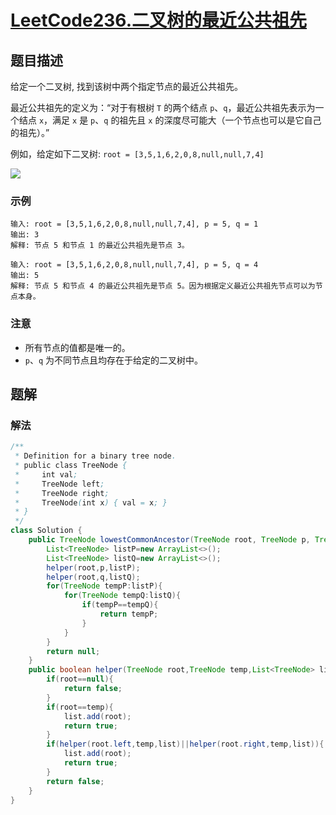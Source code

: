 # [LeetCode236.二叉树的最近公共祖先](https://leetcode-cn.com/problems/lowest-common-ancestor-of-a-binary-tree/)
## 题目描述
给定一个二叉树, 找到该树中两个指定节点的最近公共祖先。

最近公共祖先的定义为：“对于有根树 `T` 的两个结点 `p`、`q`，最近公共祖先表示为一个结点 `x`，满足 `x` 是 `p`、`q` 的祖先且 `x` 的深度尽可能大（一个节点也可以是它自己的祖先）。”

例如，给定如下二叉树:  `root = [3,5,1,6,2,0,8,null,null,7,4]`

![](https://picgp.oss-cn-beijing.aliyuncs.com/img/20200714175105.png)

### 示例
```
输入: root = [3,5,1,6,2,0,8,null,null,7,4], p = 5, q = 1
输出: 3
解释: 节点 5 和节点 1 的最近公共祖先是节点 3。
```
```
输入: root = [3,5,1,6,2,0,8,null,null,7,4], p = 5, q = 4
输出: 5
解释: 节点 5 和节点 4 的最近公共祖先是节点 5。因为根据定义最近公共祖先节点可以为节点本身。
```
### 注意
- 所有节点的值都是唯一的。
- `p`、`q` 为不同节点且均存在于给定的二叉树中。

## 题解
### 解法
```java
/**
 * Definition for a binary tree node.
 * public class TreeNode {
 *     int val;
 *     TreeNode left;
 *     TreeNode right;
 *     TreeNode(int x) { val = x; }
 * }
 */
class Solution {
    public TreeNode lowestCommonAncestor(TreeNode root, TreeNode p, TreeNode q) {
        List<TreeNode> listP=new ArrayList<>();
        List<TreeNode> listQ=new ArrayList<>();
        helper(root,p,listP);
        helper(root,q,listQ);
        for(TreeNode tempP:listP){
            for(TreeNode tempQ:listQ){
                if(tempP==tempQ){
                    return tempP;
                }
            }
        }
        return null;
    }
    public boolean helper(TreeNode root,TreeNode temp,List<TreeNode> list){
        if(root==null){
            return false;
        }
        if(root==temp){
            list.add(root);
            return true;
        }
        if(helper(root.left,temp,list)||helper(root.right,temp,list)){
            list.add(root);
            return true;
        }
        return false;
    }
}
```






